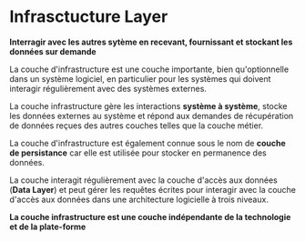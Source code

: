 ﻿# Infrasctucture Layer


**Interragir avec les autres sytème en recevant, fournissant et stockant les données sur demande**

La couche d'infrastructure est une couche importante, bien qu'optionnelle dans un système logiciel, en particulier pour les systèmes qui doivent interagir régulièrement avec des systèmes externes. 

La couche infrastructure gère les interactions **système à système**, stocke les données externes au système et répond aux demandes de récupération de données reçues des autres couches telles que la couche métier. 

La couche d'infrastructure est également connue sous le nom de **couche de persistance** car elle est utilisée pour stocker en permanence des données. 

La couche interagit régulièrement avec la couche d'accès aux données (**Data Layer**) et peut gérer les requêtes écrites pour interagir avec la couche d'accès aux données dans une architecture logicielle à trois niveaux. 

**La couche infrastructure est une couche indépendante de la technologie et de la plate-forme**